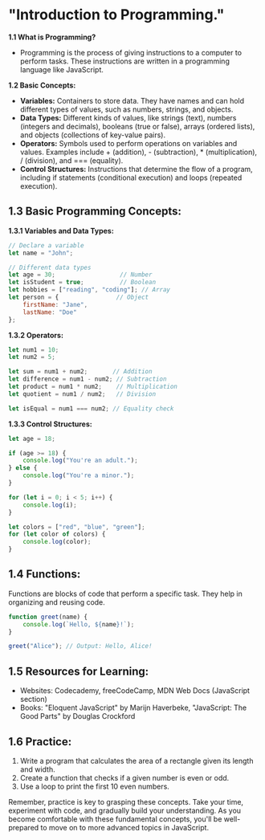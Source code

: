 # "Introduction to Programming."

**1.1 What is Programming?**
   - Programming is the process of giving instructions to a computer to perform tasks. These instructions are written in a programming language like JavaScript.

**1.2 Basic Concepts:**
   - **Variables:** Containers to store data. They have names and can hold different types of values, such as numbers, strings, and objects.
   - **Data Types:** Different kinds of values, like strings (text), numbers (integers and decimals), booleans (true or false), arrays (ordered lists), and objects (collections of key-value pairs).
   - **Operators:** Symbols used to perform operations on variables and values. Examples include + (addition), - (subtraction), * (multiplication), / (division), and === (equality).
   - **Control Structures:** Instructions that determine the flow of a program, including if statements (conditional execution) and loops (repeated execution).

## 1.3 Basic Programming Concepts:

**1.3.1 Variables and Data Types:**
```javascript
// Declare a variable
let name = "John";

// Different data types
let age = 30;                  // Number
let isStudent = true;          // Boolean
let hobbies = ["reading", "coding"]; // Array
let person = {                // Object
    firstName: "Jane",
    lastName: "Doe"
};
```

**1.3.2 Operators:**
```javascript
let num1 = 10;
let num2 = 5;

let sum = num1 + num2;       // Addition
let difference = num1 - num2; // Subtraction
let product = num1 * num2;    // Multiplication
let quotient = num1 / num2;   // Division

let isEqual = num1 === num2; // Equality check
```

**1.3.3 Control Structures:**
```javascript
let age = 18;

if (age >= 18) {
    console.log("You're an adult.");
} else {
    console.log("You're a minor.");
}

for (let i = 0; i < 5; i++) {
    console.log(i);
}

let colors = ["red", "blue", "green"];
for (let color of colors) {
    console.log(color);
}
```

## 1.4 Functions:
Functions are blocks of code that perform a specific task. They help in organizing and reusing code.

```javascript
function greet(name) {
    console.log(`Hello, ${name}!`);
}

greet("Alice"); // Output: Hello, Alice!
```

## 1.5 Resources for Learning:
- Websites: Codecademy, freeCodeCamp, MDN Web Docs (JavaScript section)
- Books: "Eloquent JavaScript" by Marijn Haverbeke, "JavaScript: The Good Parts" by Douglas Crockford

## 1.6 Practice:
1. Write a program that calculates the area of a rectangle given its length and width.
2. Create a function that checks if a given number is even or odd.
3. Use a loop to print the first 10 even numbers.

Remember, practice is key to grasping these concepts. Take your time, experiment with code, and gradually build your understanding. As you become comfortable with these fundamental concepts, you'll be well-prepared to move on to more advanced topics in JavaScript.